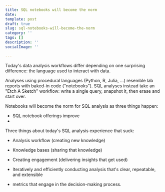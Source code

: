 ```yaml
---
title: SQL notebooks will become the norm
date: 
template: post
draft: true
slug: sql-notebooks-will-become-the-norm
category: ''
tags: []
description: ''
socialImage: ''

---
```

Today's data analysis workflows differ depending on one surprising difference: the language used to interact with data.

Analyses using procedural languages (Python, R, Julia, ...) resemble lab reports with baked-in code ("notebooks"). SQL analyses instead take an "Etch A Sketch" workflow: write a single query, snapshot it, then erase and start over.

Notebooks will become the norm for SQL analysis as three things happen:

* SQL notebook offerings improve
* 

Three things about today's SQL analysis experience that suck:

* Analysis workflow (creating new knowledge)
* Knowledge bases (sharing that knowledge)
* Creating engagement (delivering insights that get used)

* Iteratively and efficiently conducting analysis that's clear, repeatable, and extensible
*  metrics that engage in the decision-making process.